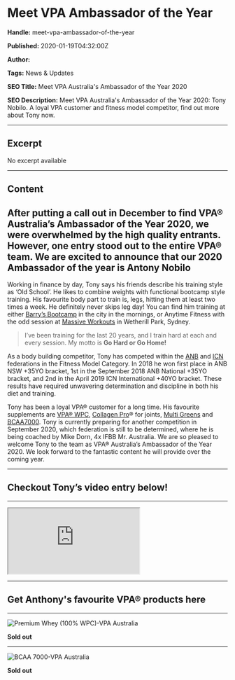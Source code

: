 # Meet VPA Ambassador of the Year

**Handle:** meet-vpa-ambassador-of-the-year

**Published:** 2020-01-19T04:32:00Z

**Author:**  

**Tags:** News & Updates

**SEO Title:** Meet VPA Australia's Ambassador of the Year 2020

**SEO Description:** Meet VPA Australia's Ambassador of the Year 2020: Tony Nobilo. A loyal VPA customer and fitness model competitor, find out more about Tony now.

---

## Excerpt

No excerpt available

---

## Content

## After putting a call out in December to find VPA® Australia’s Ambassador of the Year 2020, we were overwhelmed by the high quality entrants. However, one entry stood out to the entire VPA® team. We are excited to announce that our 2020 Ambassador of the year is Antony Nobilo

Working in finance by day, Tony says his friends describe his training style as ‘Old School’. He likes to combine weights with functional bootcamp style training. His favourite body part to train is, legs, hitting them at least two times a week. He definitely never skips leg day! You can find him training at either [Barry’s Bootcamp](https://www.barrysbootcamp.com.au/) in the city in the mornings, or Anytime Fitness with the odd session at [Massive Workouts](https://www.massiveworkouts.com.au) in Wetherill Park, Sydney.

> I’ve been training for the last 20 years, and I train hard at each and every session. My motto is **Go Hard or Go Home!**

As a body building competitor, Tony has competed within the [ANB](https://anb.com.au) and [ICN](http://icompeteaustralia.com.au) federations in the Fitness Model Category. In 2018 he won first place in ANB NSW +35YO bracket, 1st in the September 2018 ANB National +35YO bracket, and 2nd in the April 2019 ICN International +40YO bracket. These results have required unwavering determination and discipline in both his diet and training.

Tony has been a loyal VPA® customer for a long time. His favourite supplements are [VPA® WPC](/products/premium-whey-wpc), [Collagen Pro](/products/collagen-pro)® for joints, [Multi Greens](/products/multi-greens) and [BCAA7000](/products/bcaa-7000).
Tony is currently preparing for another competition in September 2020, which federation is still to be determined, where he is being coached by Mike Dorn, 4x IFBB Mr. Australia.
We are so pleased to welcome Tony to the team as VPA® Australia’s Ambassador of the Year 2020. We look forward to the fantastic content he will provide over the coming year.

---

## Checkout Tony’s video entry below!

---

<iframe src="https://player.vimeo.com/video/386104982?autoplay=0&amp;loop=0&amp;transparent=0" allowfullscreen title="Embedded Vimeo Video" loading="lazy"></iframe>

---

## Get Anthony's favourite VPA® products here

---

![Premium Whey (100% WPC)-VPA Australia](image-url)

**Sold out**

---

![BCAA 7000-VPA Australia](image-url)

**Sold out**

